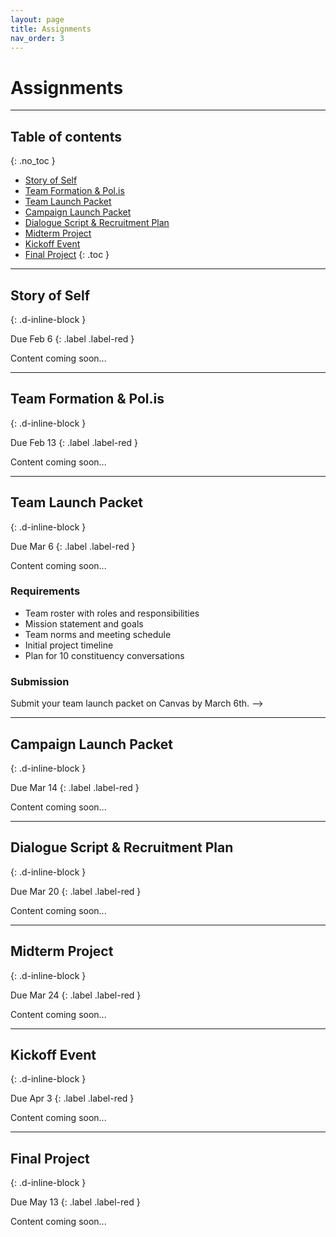 ```yaml
---
layout: page
title: Assignments
nav_order: 3
---
```


# Assignments

---

## Table of contents
{: .no_toc }

* [Story of Self](#story-of-self)
* [Team Formation & Pol.is](#team-formation--polis)
* [Team Launch Packet](#team-launch-packet)
* [Campaign Launch Packet](#campaign-launch-packet)
* [Dialogue Script & Recruitment Plan](#dialogue-script--recruitment-plan)
* [Midterm Project](#midterm-project)
* [Kickoff Event](#kickoff-event)
* [Final Project](#final-project)
{: .toc }

---

## Story of Self
{: .d-inline-block }

Due Feb 6
{: .label .label-red }

Content coming soon... 

---

## Team Formation & Pol.is
{: .d-inline-block }

Due Feb 13
{: .label .label-red }

Content coming soon... 

---

## Team Launch Packet
{: .d-inline-block }

Due Mar 6
{: .label .label-red }

Content coming soon...

### Requirements
- Team roster with roles and responsibilities
- Mission statement and goals
- Team norms and meeting schedule
- Initial project timeline
- Plan for 10 constituency conversations

### Submission
Submit your team launch packet on Canvas by March 6th. -->

---

## Campaign Launch Packet
{: .d-inline-block }

Due Mar 14
{: .label .label-red }

Content coming soon... 

---

## Dialogue Script & Recruitment Plan
{: .d-inline-block }

Due Mar 20
{: .label .label-red }

Content coming soon... 

---

## Midterm Project
{: .d-inline-block }

Due Mar 24
{: .label .label-red }

Content coming soon... 

---

## Kickoff Event
{: .d-inline-block }

Due Apr 3
{: .label .label-red }

Content coming soon... 

---

## Final Project
{: .d-inline-block }

Due May 13
{: .label .label-red }

Content coming soon... 
